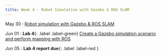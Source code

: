 ```yaml
---
title: Week 4 - Robot Simulation with Gazebo & ROS SLAM
---
```


May 30
: [Robot simulation with Gazebo & ROS SLAM](#)

Jun 01
: **Lab 4**{: .label .label-green} [Create a Gazebo simulation scenario and perform mapping with ROS](#)

Jun 05
: **Lab 4 report due**{: .label .label-red }
